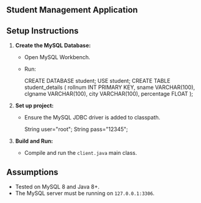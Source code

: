 ## Student Management Application

## Setup Instructions

1. **Create the MySQL Database:**
   - Open MySQL Workbench.
   - Run:
     
     CREATE DATABASE student;
     USE student;
     CREATE TABLE student_details (
         rollnum INT PRIMARY KEY,
         sname VARCHAR(100),
         clgname VARCHAR(100),
         city VARCHAR(100),
         percentage FLOAT );
     

2. **Set up project:**
   - Ensure the MySQL JDBC driver is added to classpath.
     
     String user="root";
     String pass="12345";
     

3. **Build and Run:**
   - Compile and run the `client.java` main class.

## Assumptions 

- Tested on MySQL 8 and Java 8+.
- The MySQL server must be running on `127.0.0.1:3306`.

